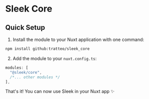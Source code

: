 
# Sleek Core

## Quick Setup

1. Install the module to your Nuxt application with one command:

```bash
npm install github:tratteo/sleek_core
```
2. Add the module to your `nuxt.config.ts`:
```ts
modules: [
  "@sleek/core", 
  /*... other modules */
],
```


That's it! You can now use Sleek in your Nuxt app ✨